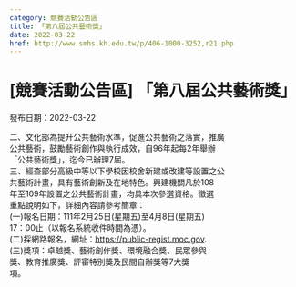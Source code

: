 ```yaml
---
category: 競賽活動公告區
title: 「第八屆公共藝術獎」
date: 2022-03-22
href: http://www.smhs.kh.edu.tw/p/406-1000-3252,r21.php
---
```


# [競賽活動公告區] 「第八屆公共藝術獎」

發布日期：2022-03-22

二、文化部為提升公共藝術水準，促進公共藝術之落實，推廣  
公共藝術，鼓勵藝術創作與執行成效，自96年起每2年舉辦  
「公共藝術獎」，迄今已辦理7屆。  
三、經查部分高級中等以下學校因校舍新建或改建等設置之公  
共藝術計畫，具有藝術創新及在地特色。興建機關凡於108  
年至109年設置之公共藝術計畫，均具本次參選資格。徵選  
重點說明如下，詳細內容請參考簡章：  
(一)報名日期：111年2月25日(星期五)至4月8日(星期五)  
17：00止（以報名系統收件時間為憑）。  
(二)採網路報名，網址：https://public-regist.moc.gov.  
(三)獎項：卓越獎、藝術創作獎、環境融合獎、民眾參與  
獎、教育推廣獎、評審特別獎及民間自辦獎等7大獎  
項。

